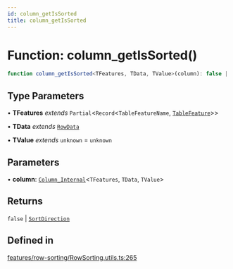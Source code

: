 ```yaml
---
id: column_getIsSorted
title: column_getIsSorted
---
```


# Function: column\_getIsSorted()

```ts
function column_getIsSorted<TFeatures, TData, TValue>(column): false | SortDirection
```

## Type Parameters

• **TFeatures** *extends* `Partial`\<`Record`\<`TableFeatureName`, [`TableFeature`](../interfaces/tablefeature.md)\>\>

• **TData** *extends* [`RowData`](../type-aliases/rowdata.md)

• **TValue** *extends* `unknown` = `unknown`

## Parameters

• **column**: [`Column_Internal`](../type-aliases/column_internal.md)\<`TFeatures`, `TData`, `TValue`\>

## Returns

`false` \| [`SortDirection`](../type-aliases/sortdirection.md)

## Defined in

[features/row-sorting/RowSorting.utils.ts:265](https://github.com/TanStack/table/blob/main/packages/table-core/src/features/row-sorting/RowSorting.utils.ts#L265)
